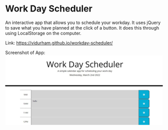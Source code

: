 # Work Day Scheduler

An interactive app that allows you to schedule your workday. It uses jQuery to save what you have planned at the click of a button. It does this through using LocalStorage on the computer.

Link: https://vidurham.github.io/workday-scheduler/

Screenshot of App: ![Screenshot of Workday Scheduler](/Develop/screenshot.JPG)
